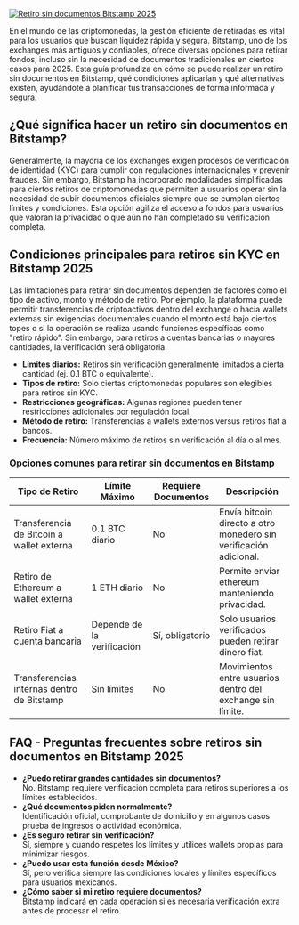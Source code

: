 [![Retiro sin documentos Bitstamp 2025](https://123-caf.pages.dev/gitsignup.png)](https://vrmoo.ru/Bt82HjjY)

<p>En el mundo de las criptomonedas, la gestión eficiente de retiradas es vital para los usuarios que buscan liquidez rápida y segura. Bitstamp, uno de los exchanges más antiguos y confiables, ofrece diversas opciones para retirar fondos, incluso sin la necesidad de documentos tradicionales en ciertos casos para 2025. Esta guía profundiza en cómo se puede realizar un retiro sin documentos en Bitstamp, qué condiciones aplicarían y qué alternativas existen, ayudándote a planificar tus transacciones de forma informada y segura.</p>  <h2>¿Qué significa hacer un retiro sin documentos en Bitstamp?</h2> <p>Generalmente, la mayoría de los exchanges exigen procesos de verificación de identidad (KYC) para cumplir con regulaciones internacionales y prevenir fraudes. Sin embargo, Bitstamp ha incorporado modalidades simplificadas para ciertos retiros de criptomonedas que permiten a usuarios operar sin la necesidad de subir documentos oficiales siempre que se cumplan ciertos límites y condiciones. Esta opción agiliza el acceso a fondos para usuarios que valoran la privacidad o que aún no han completado su verificación completa.</p>  <h2>Condiciones principales para retiros sin KYC en Bitstamp 2025</h2> <p>Las limitaciones para retirar sin documentos dependen de factores como el tipo de activo, monto y método de retiro. Por ejemplo, la plataforma puede permitir transferencias de criptoactivos dentro del exchange o hacia wallets externas sin exigencias documentales cuando el monto está bajo ciertos topes o si la operación se realiza usando funciones específicas como "retiro rápido". Sin embargo, para retiros a cuentas bancarias o mayores cantidades, la verificación será obligatoria.</p>  <ul>   <li><strong>Límites diarios:</strong> Retiros sin verificación generalmente limitados a cierta cantidad (ej. 0.1 BTC o equivalente).</li>   <li><strong>Tipos de retiro:</strong> Solo ciertas criptomonedas populares son elegibles para retiros sin KYC.</li>   <li><strong>Restricciones geográficas:</strong> Algunas regiones pueden tener restricciones adicionales por regulación local.</li>   <li><strong>Método de retiro:</strong> Transferencias a wallets externos versus retiros fiat a bancos.</li>   <li><strong>Frecuencia:</strong> Número máximo de retiros sin verificación al día o al mes.</li> </ul>  <h3>Opciones comunes para retirar sin documentos en Bitstamp</h3> <table>   <thead>     <tr>       <th>Tipo de Retiro</th>       <th>Límite Máximo</th>       <th>Requiere Documentos</th>       <th>Descripción</th>     </tr>   </thead>   <tbody>     <tr>       <td>Transferencia de Bitcoin a wallet externa</td>       <td>0.1 BTC diario</td>       <td>No</td>       <td>Envía bitcoin directo a otro monedero sin verificación adicional.</td>     </tr>     <tr>       <td>Retiro de Ethereum a wallet externa</td>       <td>1 ETH diario</td>       <td>No</td>       <td>Permite enviar ethereum manteniendo privacidad.</td>     </tr>     <tr>       <td>Retiro Fiat a cuenta bancaria</td>       <td>Depende de la verificación</td>       <td>Sí, obligatorio</td>       <td>Solo usuarios verificados pueden retirar dinero fiat.</td>     </tr>     <tr>       <td>Transferencias internas dentro de Bitstamp</td>       <td>Sin límites</td>       <td>No</td>       <td>Movimientos entre usuarios dentro del exchange sin límite.</td>     </tr>   </tbody> </table>  <h2>FAQ - Preguntas frecuentes sobre retiros sin documentos en Bitstamp 2025</h2> <ul>   <li><strong>¿Puedo retirar grandes cantidades sin documentos?</strong><br> No. Bitstamp requiere verificación completa para retiros superiores a los límites establecidos.</li>   <li><strong>¿Qué documentos piden normalmente?</strong><br> Identificación oficial, comprobante de domicilio y en algunos casos prueba de ingresos o actividad económica.</li>   <li><strong>¿Es seguro retirar sin verificación?</strong><br> Sí, siempre y cuando respetes los límites y utilices wallets propias para minimizar riesgos.</li>   <li><strong>¿Puedo usar esta función desde México?</strong><br> Sí, pero verifica siempre las condiciones locales y límites específicos para usuarios mexicanos.</li>   <li><strong>¿Cómo saber si mi retiro requiere documentos?</strong><br> Bitstamp indicará en cada operación si es necesaria verificación extra antes de procesar el retiro.</li> </ul>